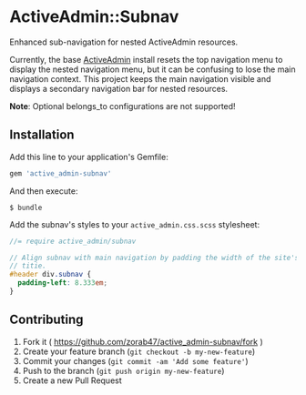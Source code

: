 # ActiveAdmin::Subnav

Enhanced sub-navigation for nested ActiveAdmin resources.

Currently, the base [ActiveAdmin][] install resets the top navigation menu to
display the nested navigation menu, but it can be confusing to lose the main
navigation context. This project keeps the main navigation visible and displays
a secondary navigation bar for nested resources.

**Note**: Optional belongs_to configurations are not supported!

## Installation

Add this line to your application's Gemfile:

```ruby
gem 'active_admin-subnav'
```

And then execute:

    $ bundle

Add the subnav's styles to your `active_admin.css.scss` stylesheet:

```scss
//= require active_admin/subnav

// Align subnav with main navigation by padding the width of the site's
// titie.
#header div.subnav {
  padding-left: 8.333em;
}
```

## Contributing

1. Fork it ( https://github.com/zorab47/active_admin-subnav/fork )
2. Create your feature branch (`git checkout -b my-new-feature`)
3. Commit your changes (`git commit -am 'Add some feature'`)
4. Push to the branch (`git push origin my-new-feature`)
5. Create a new Pull Request

[ActiveAdmin]: https://github.com/gregbell/active_admin
